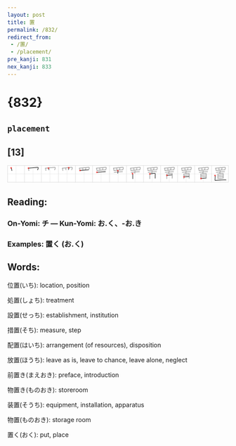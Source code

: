 ```yaml
---
layout: post
title: 置
permalink: /832/
redirect_from:
 - /置/
 - /placement/
pre_kanji: 831
nex_kanji: 833
---
```


# {832}

## `placement`

## [13]

<div class="stroke"><img src="../images/E7BDAE.png" /></div>

## Reading:

### On-Yomi: チ &mdash; Kun-Yomi: お.く、-お.き

### Examples: 置く (お.く)

## Words:

位置(いち): location, position

処置(しょち): treatment

設置(せっち): establishment, institution

措置(そち): measure, step

配置(はいち): arrangement (of resources), disposition

放置(ほうち): leave as is, leave to chance, leave alone, neglect

前置き(まえおき): preface, introduction

物置き(ものおき): storeroom

装置(そうち): equipment, installation, apparatus

物置(ものおき): storage room

置く(おく): put, place
